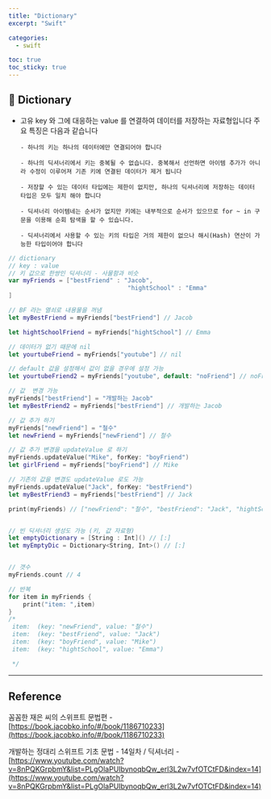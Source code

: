 ```yaml
---
title: "Dictionary"
excerpt: "Swift"

categories:
  - swift

toc: true
toc_sticky: true
---
```


## 🔷 Dictionary

- 고유 key 와 그에 대응하는 value 를 연결하여 데이터를 저장하는 자료형입니다 주요 특징은 다음과 같습니다

      - 하나의 키는 하나의 데이터에만 연결되어야 합니다

      - 하나의 딕셔너리에서 키는 중복될 수 없습니다. 중복해서 선언하면 아이템 추가가 아니라 수정이 이루어져 기존 키에 연결된 데이터가 제거 됩니다

      - 저장할 수 있는 데이터 타입에는 제한이 없지만, 하나의 딕셔너리에 저장하는 데이터 타입은 모두 일치 해야 합니다

      - 딕셔너리 아이템네는 순서가 없지만 키에는 내부적으로 순서가 있으므로 for ~ in 구문을 이용해 순회 탐색을 할 수 있습니다.

      - 딕셔너리에서 사용할 수 있는 키의 타입은 거의 제한이 없으나 해시(Hash) 연산이 가능한 타입이어야 합니다

```swift
// dictionary
// key : value
// 키 값으로 한쌍인 딕셔너리 - 사물함과 비슷
var myFriends = ["bestFriend" : "Jacob",
								 "hightSchool" : "Emma"
]

// BF 라는 열쇠로 내용물을 꺼냄
let myBestFriend = myFriends["bestFriend"] // Jacob

let hightSchoolFriend = myFriends["hightSchool"] // Emma

// 데이터가 없기 때문에 nil
let yourtubeFriend = myFriends["youtube"] // nil

// default 값을 설정해서 값이 없을 경우에 설정 가능
let yourtubeFriend2 = myFriends["youtube", default: "noFriend"] // noFriend

// 값  변경 가능
myFriends["bestFriend"] = "개발하는 Jacob"
let myBestFriend2 = myFriends["bestFriend"] // 개발하는 Jacob

// 값 추가 하기
myFriends["newFriend"] = "철수"
let newFriend = myFriends["newFriend"] // 철수

// 값 추가 변경을 updateValue 로 하기
myFriends.updateValue("Mike", forKey: "boyFriend")
let girlFriend = myFriends["boyFriend"] // Mike

// 기존의 값을 변경도 updateValue 로도 가능
myFriends.updateValue("Jack", forKey: "bestFriend")
let myBestFriend3 = myFriends["bestFriend"] // Jack

print(myFriends) // ["newFriend": "철수", "bestFriend": "Jack", "hightSchool": "Emma", "boyFriend": "Mike"]


// 빈 딕셔너리 생성도 가능 (키, 값 자료형)
let emptyDictionary = [String : Int]() // [:]
let myEmptyDic = Dictionary<String, Int>() // [:]


// 갯수
myFriends.count // 4

// 반복
for item in myFriends {
	print("item: ",item)
}
/*
 item:  (key: "newFriend", value: "철수")
 item:  (key: "bestFriend", value: "Jack")
 item:  (key: "boyFriend", value: "Mike")
 item:  (key: "hightSchool", value: "Emma")

 */

```

---

<!-- 🔶 🔷 📌 🔑 👉 -->

## Reference

꼼꼼한 재은 씨의 스위프트 문법편 - [https://book.jacobko.info/#/book/1186710233](https://book.jacobko.info/#/book/1186710233)

개발하는 정대리 스위프트 기초 문법 - 14일차 / 딕셔너리 - [https://www.youtube.com/watch?v=8nPQKGrpbmY&list=PLgOlaPUIbynoqbQw_erl3L2w7vfOTCtFD&index=14](https://www.youtube.com/watch?v=8nPQKGrpbmY&list=PLgOlaPUIbynoqbQw_erl3L2w7vfOTCtFD&index=14)
